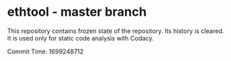 # ethtool - master branch

This repository contains frozen state of the repository.
Its history is cleared. It is used only for static code
analysis with Codacy.

Commit Time: 1699248712